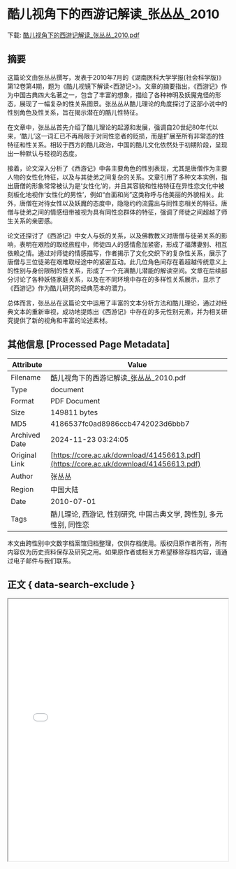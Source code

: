 # 酷儿视角下的西游记解读_张丛丛_2010

<!-- tcd_download_link -->
下载: [酷儿视角下的西游记解读_张丛丛_2010.pdf](酷儿视角下的西游记解读_张丛丛_2010.pdf)
<!-- tcd_download_link_end -->

## 摘要

<!-- tcd_abstract -->
这篇论文由张丛丛撰写，发表于2010年7月的《湖南医科大学学报(社会科学版)》第12卷第4期，题为《酷儿视镜下解读<西游记>》。文章的摘要指出，《西游记》作为中国古典四大名著之一，包含了丰富的想象，描绘了各种神明及妖魔鬼怪的形态，展现了一幅复杂的性关系图景。张丛丛从酷儿理论的角度探讨了这部小说中的性别角色及性关系，旨在揭示潜在的酷儿性特征。

在文章中，张丛丛首先介绍了酷儿理论的起源和发展，强调自20世纪80年代以来，‘酷儿’这一词汇已不再局限于对同性恋者的贬损，而是扩展至所有非常态的性特征和性关系。相较于西方的酷儿政治，中国的酷儿文化依然处于初期阶段，呈现出一种默认与轻视的态度。

接着，论文深入分析了《西游记》中各主要角色的性别表现，尤其是唐僧作为主要人物的女性化特征，以及与其徒弟之间复杂的关系。文章引用了多种文本实例，指出唐僧的形象常常被认为是‘女性化’的，并且其容貌和性格特征在异性恋文化中被刻板化地视作‘女性化的男性’，例如“白面和尚”这类称呼与他美丽的外貌相关。此外，唐僧在对待女性以及妖魔的态度中，隐隐约约流露出与同性恋相关的特征。唐僧与徒弟之间的情感纽带被视为具有同性恋群体的特征，强调了师徒之间超越了师生关系的亲密感。

论文还探讨了《西游记》中女人与妖的关系，以及佛教教义对唐僧与徒弟关系的影响，表明在艰险的取经旅程中，师徒四人的感情愈加紧密，形成了福薄妻别、相互依赖之情。通过对师徒的情感描写，作者揭示了文化交织下的复杂性关系，展示了唐僧与三位徒弟在艰难取经途中的紧密互动。此几位角色间存在着超越传统意义上的性别与身份限制的性关系，形成了一个充满酷儿潜能的解读空间。文章在后续部分讨论了各种妖怪家庭关系，以及在不同环境中存在的多样性关系展示，显示了《西游记》作为酷儿研究的经典范本的潜力。

总体而言，张丛丛在这篇论文中运用了丰富的文本分析方法和酷儿理论，通过对经典文本的重新审视，成功地提炼出《西游记》中存在的多元性别元素，并为相关研究提供了新的视角和丰富的论述素材。

<!-- tcd_abstract_end -->

## 其他信息 [Processed Page Metadata]

| Attribute       | Value                                  |
|-----------------|----------------------------------------|
| Filename        | 酷儿视角下的西游记解读_张丛丛_2010.pdf                             |
| Type            | document                                 |
| Format          | PDF Document                               |
| Size            | 149811 bytes                           |
| MD5             | 4186537fc0ad8986ccb4742023d6bbb7                                  |
| Archived Date   | 2024-11-23 03:24:05                             |
| Original Link   | [https://core.ac.uk/download/41456613.pdf](https://core.ac.uk/download/41456613.pdf)                         |
| Author          | 张丛丛                               |
| Region          | 中国大陆                               |
| Date            | 2010-07-01                                 |
| Tags            | 酷儿理论, 西游记, 性别研究, 中国古典文学, 跨性别, 多元性别, 同性恋                                 |

本文由跨性别中文数字档案馆归档整理，仅供存档使用。版权归原作者所有，所有内容仅为历史资料保存及研究之用。如果原作者或相关方希望移除存档内容，请通过电子邮件与我们联系。

## 正文 { data-search-exclude }

<!-- tcd_main_text -->
<iframe src="../酷儿视角下的西游记解读_张丛丛_2010.pdf" width="100%" height="600px">
    <p>无法显示PDF，请下载查看。</p>
</iframe>
<!-- tcd_main_text_end -->

